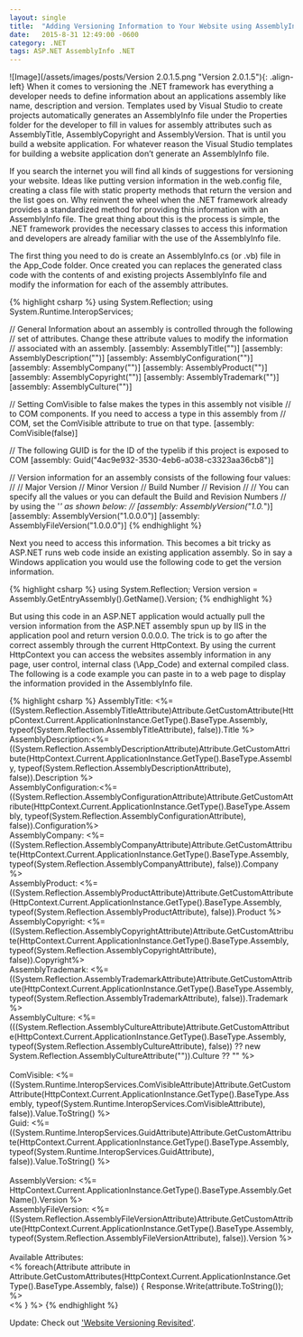 ```yaml
---
layout: single
title:  "Adding Versioning Information to Your Website using AssemblyInfo"
date:   2015-8-31 12:49:00 -0600
category: .NET
tags: ASP.NET AssemblyInfo .NET
---
```


![Image](/assets/images/posts/Version 2.0.1.5.png "Version 2.0.1.5"){: .align-left} When it comes to versioning the .NET framework has everything a developer needs to define information about an applications assembly like name, description and version.  Templates used by Visual Studio to create projects automatically generates an AssemblyInfo file under the Properties folder for the developer to fill in values for assembly attributes such as AssemblyTitle, AssemblyCopyright and AssemblyVersion.  That is until you build a website application.  For whatever reason the Visual Studio templates for building a website application don’t generate an AssemblyInfo file.

If you search the internet you will find all kinds of suggestions for versioning your website.  Ideas like putting version information in the web.config file, creating a class file with static property methods that return the version and the list goes on.  Why reinvent the wheel when the .NET framework already provides a standardized method for providing this information with an AssemblyInfo file.  The great thing about this is the process is simple, the .NET framework provides the necessary classes to access this information and developers are already familiar with the use of the AssemblyInfo file.
 
The first thing you need to do is create an AssemblyInfo.cs (or .vb) file in the App_Code folder.  Once created you can replaces the generated class code with the contents of and existing projects AssemblyInfo file and modify the information for each of the assembly attributes.

{% highlight csharp %}
using System.Reflection;
using System.Runtime.InteropServices;

// General Information about an assembly is controlled through the following 
// set of attributes. Change these attribute values to modify the information
// associated with an assembly.
[assembly: AssemblyTitle("")]
[assembly: AssemblyDescription("")]
[assembly: AssemblyConfiguration("")]
[assembly: AssemblyCompany("")]
[assembly: AssemblyProduct("")]
[assembly: AssemblyCopyright("")]
[assembly: AssemblyTrademark("")]
[assembly: AssemblyCulture("")]

// Setting ComVisible to false makes the types in this assembly not visible 
// to COM components.  If you need to access a type in this assembly from 
// COM, set the ComVisible attribute to true on that type.
[assembly: ComVisible(false)]

// The following GUID is for the ID of the typelib if this project is exposed to COM
[assembly: Guid("4ac9e932-3530-4eb6-a038-c3323aa36cb8")]

// Version information for an assembly consists of the following four values:
//
//      Major Version
//      Minor Version 
//      Build Number
//      Revision
//
// You can specify all the values or you can default the Build and Revision Numbers 
// by using the '*' as shown below:
// [assembly: AssemblyVersion("1.0.*")]
[assembly: AssemblyVersion("1.0.0.0")]
[assembly: AssemblyFileVersion("1.0.0.0")] 
{% endhighlight %}

Next you need to access this information. This becomes a bit tricky as ASP.NET runs web code inside an existing application assembly. So in say a Windows application you would use the following code to get the version information.

{% highlight csharp %}
using System.Reflection;
Version version = Assembly.GetEntryAssembly().GetName().Version;
{% endhighlight %}

But using this code in an ASP.NET application would actually pull the version information from the ASP.NET assembly spun up by IIS in the application pool and return version 0.0.0.0.  The trick is to go after the correct assembly through the current HttpContext.  By using the current HttpContext you can access the websites assembly information in any page, user control, internal class (\App_Code) and external compiled class.  The following is a code example you can paste in to a web page to display the information provided in the AssemblyInfo file.

{% highlight csharp %}
AssemblyTitle: <%= ((System.Reflection.AssemblyTitleAttribute)Attribute.GetCustomAttribute(HttpContext.Current.ApplicationInstance.GetType().BaseType.Assembly, typeof(System.Reflection.AssemblyTitleAttribute), false)).Title %><br />
AssemblyDescription:<%= ((System.Reflection.AssemblyDescriptionAttribute)Attribute.GetCustomAttribute(HttpContext.Current.ApplicationInstance.GetType().BaseType.Assembly, typeof(System.Reflection.AssemblyDescriptionAttribute), false)).Description %><br />
AssemblyConfiguration:<%= ((System.Reflection.AssemblyConfigurationAttribute)Attribute.GetCustomAttribute(HttpContext.Current.ApplicationInstance.GetType().BaseType.Assembly, typeof(System.Reflection.AssemblyConfigurationAttribute), false)).Configuration%><br />
AssemblyCompany: <%= ((System.Reflection.AssemblyCompanyAttribute)Attribute.GetCustomAttribute(HttpContext.Current.ApplicationInstance.GetType().BaseType.Assembly, typeof(System.Reflection.AssemblyCompanyAttribute), false)).Company %><br />
AssemblyProduct: <%= ((System.Reflection.AssemblyProductAttribute)Attribute.GetCustomAttribute(HttpContext.Current.ApplicationInstance.GetType().BaseType.Assembly, typeof(System.Reflection.AssemblyProductAttribute), false)).Product %><br />
AssemblyCopyright: <%= ((System.Reflection.AssemblyCopyrightAttribute)Attribute.GetCustomAttribute(HttpContext.Current.ApplicationInstance.GetType().BaseType.Assembly, typeof(System.Reflection.AssemblyCopyrightAttribute), false)).Copyright%><br />
AssemblyTrademark: <%= ((System.Reflection.AssemblyTrademarkAttribute)Attribute.GetCustomAttribute(HttpContext.Current.ApplicationInstance.GetType().BaseType.Assembly, typeof(System.Reflection.AssemblyTrademarkAttribute), false)).Trademark %><br />
AssemblyCulture: <%= (((System.Reflection.AssemblyCultureAttribute)Attribute.GetCustomAttribute(HttpContext.Current.ApplicationInstance.GetType().BaseType.Assembly, typeof(System.Reflection.AssemblyCultureAttribute), false)) ?? new System.Reflection.AssemblyCultureAttribute("")).Culture ?? "" %><br />
<br />
ComVisible: <%= ((System.Runtime.InteropServices.ComVisibleAttribute)Attribute.GetCustomAttribute(HttpContext.Current.ApplicationInstance.GetType().BaseType.Assembly, typeof(System.Runtime.InteropServices.ComVisibleAttribute), false)).Value.ToString() %><br />
Guid: <%= ((System.Runtime.InteropServices.GuidAttribute)Attribute.GetCustomAttribute(HttpContext.Current.ApplicationInstance.GetType().BaseType.Assembly, typeof(System.Runtime.InteropServices.GuidAttribute), false)).Value.ToString() %><br />
<br />
AssemblyVersion: <%= HttpContext.Current.ApplicationInstance.GetType().BaseType.Assembly.GetName().Version %><br /> 
AssemblyFileVersion: <%= ((System.Reflection.AssemblyFileVersionAttribute)Attribute.GetCustomAttribute(HttpContext.Current.ApplicationInstance.GetType().BaseType.Assembly, typeof(System.Reflection.AssemblyFileVersionAttribute), false)).Version %><br />
<br />
Available Attributes: <br />
<%
foreach(Attribute attribute in Attribute.GetCustomAttributes(HttpContext.Current.ApplicationInstance.GetType().BaseType.Assembly, false))
    {
        Response.Write(attribute.ToString()); %> <br />
<%  } %> 
{% endhighlight %}

Update: Check out ['Website Versioning Revisited'](/.net/2016/01/29/website-versioning-revisited.html).